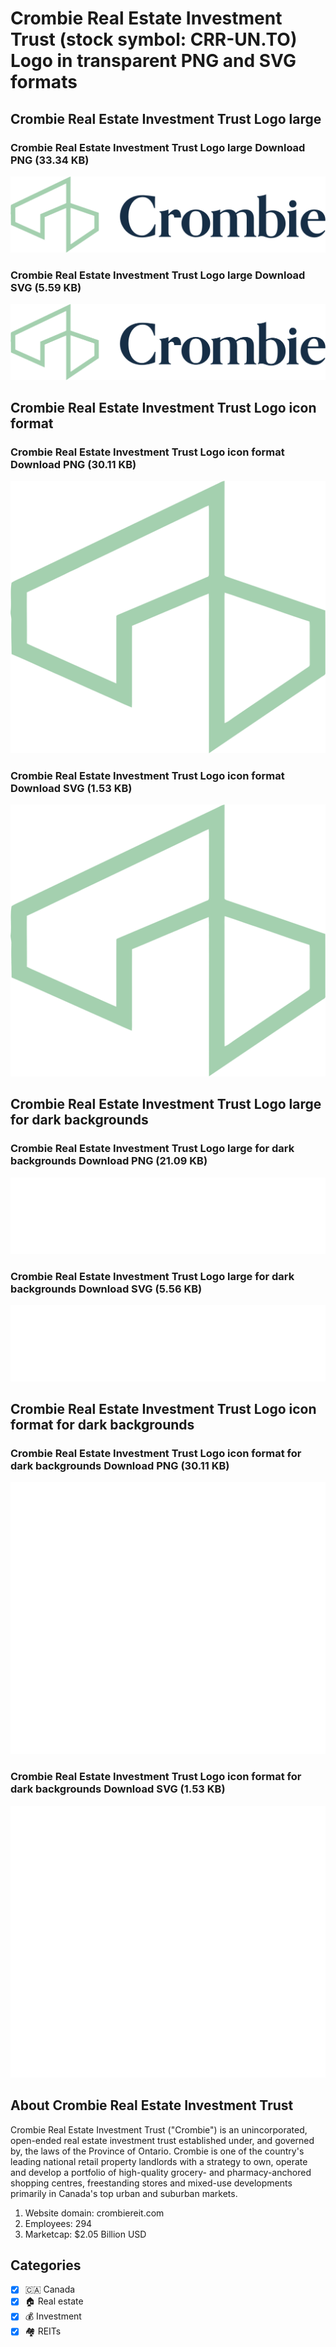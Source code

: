 # Crombie Real Estate Investment Trust (stock symbol: CRR-UN.TO) Logo in transparent PNG and SVG formats

## Crombie Real Estate Investment Trust Logo large

### Crombie Real Estate Investment Trust Logo large Download PNG (33.34 KB)

![Crombie Real Estate Investment Trust Logo large Download PNG (33.34 KB)](/img/orig/CRR-UN.TO_BIG-ec53721e.png)

### Crombie Real Estate Investment Trust Logo large Download SVG (5.59 KB)

![Crombie Real Estate Investment Trust Logo large Download SVG (5.59 KB)](/img/orig/CRR-UN.TO_BIG-f05948d1.svg)

## Crombie Real Estate Investment Trust Logo icon format

### Crombie Real Estate Investment Trust Logo icon format Download PNG (30.11 KB)

![Crombie Real Estate Investment Trust Logo icon format Download PNG (30.11 KB)](/img/orig/CRR-UN.TO-560bd38e.png)

### Crombie Real Estate Investment Trust Logo icon format Download SVG (1.53 KB)

![Crombie Real Estate Investment Trust Logo icon format Download SVG (1.53 KB)](/img/orig/CRR-UN.TO-71f8f665.svg)

## Crombie Real Estate Investment Trust Logo large for dark backgrounds

### Crombie Real Estate Investment Trust Logo large for dark backgrounds Download PNG (21.09 KB)

![Crombie Real Estate Investment Trust Logo large for dark backgrounds Download PNG (21.09 KB)](/img/orig/CRR-UN.TO_BIG.D-c739aae3.png)

### Crombie Real Estate Investment Trust Logo large for dark backgrounds Download SVG (5.56 KB)

![Crombie Real Estate Investment Trust Logo large for dark backgrounds Download SVG (5.56 KB)](/img/orig/CRR-UN.TO_BIG.D-5f4acce5.svg)

## Crombie Real Estate Investment Trust Logo icon format for dark backgrounds

### Crombie Real Estate Investment Trust Logo icon format for dark backgrounds Download PNG (30.11 KB)

![Crombie Real Estate Investment Trust Logo icon format for dark backgrounds Download PNG (30.11 KB)](/img/orig/CRR-UN.TO.D-f7c25e85.png)

### Crombie Real Estate Investment Trust Logo icon format for dark backgrounds Download SVG (1.53 KB)

![Crombie Real Estate Investment Trust Logo icon format for dark backgrounds Download SVG (1.53 KB)](/img/orig/CRR-UN.TO.D-dcd12672.svg)

## About Crombie Real Estate Investment Trust

Crombie Real Estate Investment Trust ("Crombie") is an unincorporated, open-ended real estate investment trust established under, and governed by, the laws of the Province of Ontario. Crombie is one of the country's leading national retail property landlords with a strategy to own, operate and develop a portfolio of high-quality grocery- and pharmacy-anchored shopping centres, freestanding stores and mixed-use developments primarily in Canada's top urban and suburban markets.

1. Website domain: crombiereit.com
2. Employees: 294
3. Marketcap: $2.05 Billion USD


## Categories
- [x] 🇨🇦 Canada
- [x] 🏠 Real estate
- [x] 💰 Investment
- [x] 🏘️ REITs

